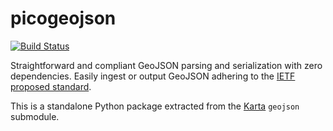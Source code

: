 # picogeojson

[![Build Status](https://travis-ci.org/fortyninemaps/picogeojson.svg?branch=master)](https://travis-ci.org/fortyninemaps/picogeojson)

Straightforward and compliant GeoJSON parsing and serialization with zero
dependencies. Easily ingest or output GeoJSON adhering to the
[IETF proposed standard](https://tools.ietf.org/html/rfc7946).

This is a standalone Python package extracted from the
[Karta](https://karta.fortyninemaps.com) `geojson` submodule.
